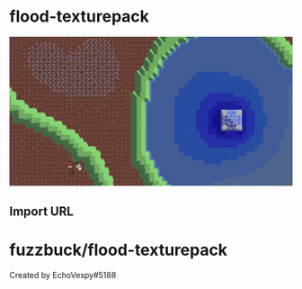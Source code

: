 # flood-texturepack
![screenshot](ss.png "Screenshot")


## Import URL
# fuzzbuck/flood-texturepack

Created by EchoVespy#5188
